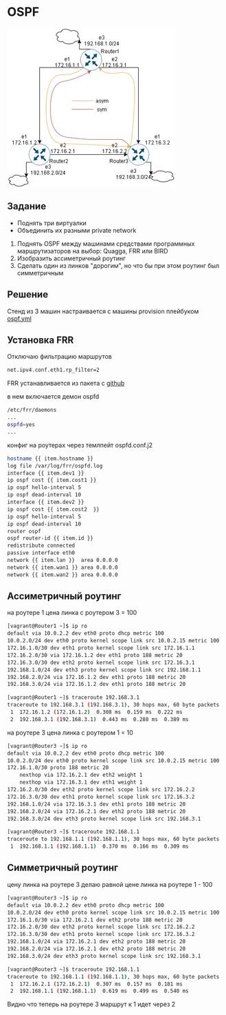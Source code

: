 # OSPF

![схема](dz-20.png)

## Задание

- Поднять три виртуалки
- Объединить их разными private network
1. Поднять OSPF между машинами средствами программных маршрутизаторов на выбор: Quagga, FRR или BIRD
2. Изобразить ассиметричный роутинг
3. Сделать один из линков "дорогим", но что бы при этом роутинг был симметричным

## Решение

Стенд из 3 машин настраивается с машины provision плейбуком [ospf.yml](ospf.yml)

## Установка FRR

Отключаю фильтрацию маршрутов
```bash
net.ipv4.conf.eth1.rp_filter=2
```
FRR устанавливается из пакета с [github](https://github.com/FRRouting/frr/releases/download/frr-7.2/frr-7.2-01.el7.centos.x86_64.rpm)  

в нем включается демон ospfd  
```bash
/etc/frr/daemons
...
ospfd=yes
...
```
конфиг на роутерах через темлпейт ospfd.conf.j2  
```bash
hostname {{ item.hostname }}
log file /var/log/frr/ospfd.log
interface {{ item.dev1 }}
ip ospf cost {{ item.cost1 }}
ip ospf hello-interval 5
ip ospf dead-interval 10
interface {{ item.dev2 }}
ip ospf cost {{ item.cost2  }}
ip ospf hello-interval 5
ip ospf dead-interval 10
router ospf
ospf router-id {{ item.id }}
redistribute connected
passive interface eth0
network {{ item.lan }}  area 0.0.0.0
network {{ item.wan1 }} area 0.0.0.0
network {{ item.wan2 }} area 0.0.0.0
```

## Ассиметричный роутинг
на роутере 1 цена линка с роутером 3 = 100  
```bash
[vagrant@Router1 ~]$ ip ro
default via 10.0.2.2 dev eth0 proto dhcp metric 100 
10.0.2.0/24 dev eth0 proto kernel scope link src 10.0.2.15 metric 100 
172.16.1.0/30 dev eth1 proto kernel scope link src 172.16.1.1 
172.16.2.0/30 via 172.16.1.2 dev eth1 proto 188 metric 20 
172.16.3.0/30 dev eth2 proto kernel scope link src 172.16.3.1 
192.168.1.0/24 dev eth3 proto kernel scope link src 192.168.1.1 
192.168.2.0/24 via 172.16.1.2 dev eth1 proto 188 metric 20 
192.168.3.0/24 via 172.16.1.2 dev eth1 proto 188 metric 20 
```
```bash
[vagrant@Router1 ~]$ traceroute 192.168.3.1
traceroute to 192.168.3.1 (192.168.3.1), 30 hops max, 60 byte packets
 1  172.16.1.2 (172.16.1.2)  0.308 ms  0.159 ms  0.222 ms
 2  192.168.3.1 (192.168.3.1)  0.443 ms  0.288 ms  0.389 ms
```
на роутере 3 цена линка с роутером 1 = 10  
```bash
[vagrant@Router3 ~]$ ip ro
default via 10.0.2.2 dev eth0 proto dhcp metric 100 
10.0.2.0/24 dev eth0 proto kernel scope link src 10.0.2.15 metric 100 
172.16.1.0/30 proto 188 metric 20 
	nexthop via 172.16.2.1 dev eth2 weight 1 
	nexthop via 172.16.3.1 dev eth1 weight 1 
172.16.2.0/30 dev eth2 proto kernel scope link src 172.16.2.2 
172.16.3.0/30 dev eth1 proto kernel scope link src 172.16.3.2 
192.168.1.0/24 via 172.16.3.1 dev eth1 proto 188 metric 20 
192.168.2.0/24 via 172.16.2.1 dev eth2 proto 188 metric 20 
192.168.3.0/24 dev eth3 proto kernel scope link src 192.168.3.1 
```
```bash
[vagrant@Router3 ~]$ traceroute 192.168.1.1
traceroute to 192.168.1.1 (192.168.1.1), 30 hops max, 60 byte packets
 1  192.168.1.1 (192.168.1.1)  0.370 ms  0.166 ms  0.309 ms
```

## Симметричный роутинг
цену линка на роутере 3 делаю равной цене линка на роутере 1 - 100  
```bash
[vagrant@Router3 ~]$ ip ro
default via 10.0.2.2 dev eth0 proto dhcp metric 100 
10.0.2.0/24 dev eth0 proto kernel scope link src 10.0.2.15 metric 100 
172.16.1.0/30 via 172.16.2.1 dev eth2 proto 188 metric 20 
172.16.2.0/30 dev eth2 proto kernel scope link src 172.16.2.2 
172.16.3.0/30 dev eth1 proto kernel scope link src 172.16.3.2 
192.168.1.0/24 via 172.16.2.1 dev eth2 proto 188 metric 20 
192.168.2.0/24 via 172.16.2.1 dev eth2 proto 188 metric 20 
192.168.3.0/24 dev eth3 proto kernel scope link src 192.168.3.1 
```
```bash
[vagrant@Router3 ~]$ traceroute 192.168.1.1
traceroute to 192.168.1.1 (192.168.1.1), 30 hops max, 60 byte packets
 1  172.16.2.1 (172.16.2.1)  0.307 ms  0.157 ms  0.181 ms
 2  192.168.1.1 (192.168.1.1)  0.619 ms  0.499 ms  0.540 ms
```

Видно что теперь на роутере 3 маршрут к 1 идет через 2  

